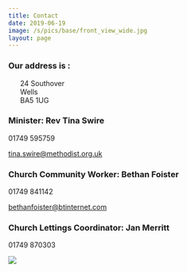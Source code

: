 ```yaml
---
title: Contact
date: 2019-06-19
image: /s/pics/base/front_view_wide.jpg
layout: page
---
```



### Our address is :

<ul style="list-style-type:none" >
    <li>24 Southover</li>
    <li>Wells</li>
    <li>BA5 1UG</li>
</ul>


### Minister: Rev Tina Swire

01749 595759

[tina.swire@methodist.org.uk](mailto:tina.swire@methodist.org.uk)

### Church Community Worker: Bethan Foister 

01749 841142

[bethanfoister@btinternet.com](mailto:bethanfoister@btinternet.com)

### Church Lettings Coordinator: Jan Merritt 

01749 870303



<img src="{{sit.baseurl}}/s/pics/contact/map.png" style="max-width:450px">

    
